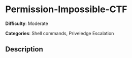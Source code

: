 # Permission-Impossible-CTF

**Difficulty**: Moderate

**Categories**: Shell commands, Priveledge Escalation

## Description
